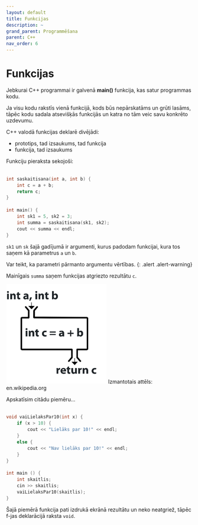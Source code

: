 ```yaml
---
layout: default
title: Funkcijas
description: ~
grand_parent: Programmēšana
parent: C++
nav_order: 6
---
```


# Funkcijas

Jebkurai C++ programmai ir galvenā **main()** funkcija, kas satur programmas kodu.

Ja visu kodu rakstīs vienā funkcijā, kods būs nepārskatāms un grūti lasāms, tāpēc kodu sadala atsevišķās funkcijās un katra no tām veic savu konkrēto uzdevumu.

C++ valodā funkcijas deklarē divējādi:
* prototips, tad izsaukums, tad funkcija
* funkcija, tad izsaukums

Funkciju pieraksta sekojoši:

~~~cpp

int saskaitisana(int a, int b) {
    int c = a + b;
    return c;
}

int main() {
    int sk1 = 5, sk2 = 3;
    int summa = saskaitisana(sk1, sk2);
    cout << summa << endl;
}

~~~

`sk1` un `sk` šajā gadījumā ir argumenti, kurus padodam funkcijai, kura tos saņem kā parametrus `a` un `b`.

Var teikt, ka parametri pārmanto argumentu vērtības.
{: .alert .alert-warning}

Mainīgais `summa` saņem funkcijas atgriezto rezultātu `c`.

![cpp_funkcija](/media/cpp_function.png)
Izmantotais attēls: en.wikipedia.org

Apskatīsim citādu piemēru...

~~~cpp

void vaiLielaksPar10(int x) {
    if (x > 10) {
        cout << "Lielāks par 10!" << endl;
    }
    else {
        cout << "Nav lielāks par 10!" << endl;
    }
}

int main () {
    int skaitlis;
    cin >> skaitlis;
    vaiLielaksPar10(skaitlis);
}

~~~

Šajā piemērā funkcija pati izdrukā ekrānā rezultātu un neko neatgriež, tāpēc f-jas deklarācijā raksta `void`.
